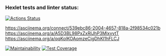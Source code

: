 ### Hexlet tests and linter status:
[![Actions Status](https://github.com/dzam3/java-project-71/actions/workflows/hexlet-check.yml/badge.svg)](https://github.com/dzam3/java-project-71/actions)

https://asciinema.org/connect/539ebc86-2004-4657-818a-2f98534c021b
https://asciinema.org/a/A5D3BL98PxZxRIJhP3MlxvvtT
https://asciinema.org/a/qqKolKOAomzeCigDhKl1hFLCJ

[![Maintainability](https://api.codeclimate.com/v1/badges/1cfc4936470f83ec93ff/maintainability)](https://codeclimate.com/github/dzam3/java-project-71/maintainability)
[![Test Coverage](https://api.codeclimate.com/v1/badges/1cfc4936470f83ec93ff/test_coverage)](https://codeclimate.com/github/dzam3/java-project-71/test_coverage)